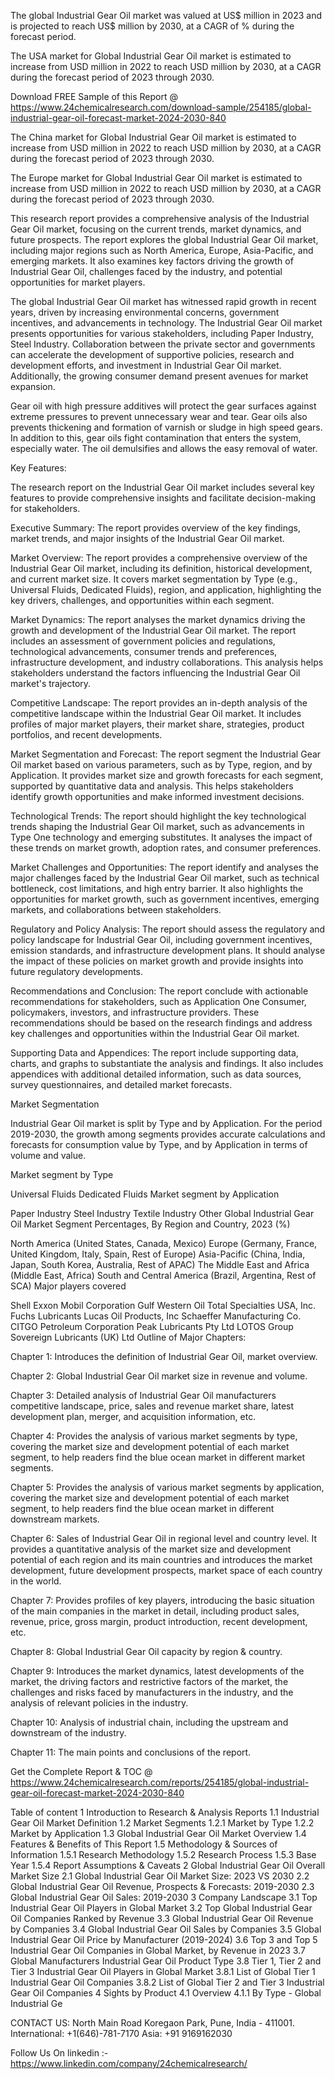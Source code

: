The global Industrial Gear Oil market was valued at US$ million in 2023 and is projected to reach US$ million by 2030, at a CAGR of % during the forecast period.

The USA market for Global Industrial Gear Oil  market is estimated to increase from USD million in 2022 to reach USD million by 2030, at a CAGR during the forecast period of 2023 through 2030.

Download FREE Sample of this Report @ https://www.24chemicalresearch.com/download-sample/254185/global-industrial-gear-oil-forecast-market-2024-2030-840

The China market for Global Industrial Gear Oil  market is estimated to increase from USD million in 2022 to reach USD million by 2030, at a CAGR during the forecast period of 2023 through 2030.

The Europe market for Global Industrial Gear Oil  market is estimated to increase from USD million in 2022 to reach USD million by 2030, at a CAGR during the forecast period of 2023 through 2030.

This research report provides a comprehensive analysis of the Industrial Gear Oil market, focusing on the current trends, market dynamics, and future prospects. The report explores the global Industrial Gear Oil market, including major regions such as North America, Europe, Asia-Pacific, and emerging markets. It also examines key factors driving the growth of Industrial Gear Oil, challenges faced by the industry, and potential opportunities for market players.

The global Industrial Gear Oil market has witnessed rapid growth in recent years, driven by increasing environmental concerns, government incentives, and advancements in technology. The Industrial Gear Oil market presents opportunities for various stakeholders, including Paper Industry, Steel Industry. Collaboration between the private sector and governments can accelerate the development of supportive policies, research and development efforts, and investment in Industrial Gear Oil market. Additionally, the growing consumer demand present avenues for market expansion.

Gear oil with high pressure additives will protect the gear surfaces against extreme pressures to prevent unnecessary wear and tear. Gear oils also prevents thickening and formation of varnish or sludge in high speed gears. In addition to this, gear oils fight contamination that enters the system, especially water. The oil demulsifies and allows the easy removal of water.

Key Features:

The research report on the Industrial Gear Oil market includes several key features to provide comprehensive insights and facilitate decision-making for stakeholders.

Executive Summary: The report provides overview of the key findings, market trends, and major insights of the Industrial Gear Oil market.

Market Overview: The report provides a comprehensive overview of the Industrial Gear Oil market, including its definition, historical development, and current market size. It covers market segmentation by Type (e.g., Universal Fluids, Dedicated Fluids), region, and application, highlighting the key drivers, challenges, and opportunities within each segment.

Market Dynamics: The report analyses the market dynamics driving the growth and development of the Industrial Gear Oil market. The report includes an assessment of government policies and regulations, technological advancements, consumer trends and preferences, infrastructure development, and industry collaborations. This analysis helps stakeholders understand the factors influencing the Industrial Gear Oil market's trajectory.

Competitive Landscape: The report provides an in-depth analysis of the competitive landscape within the Industrial Gear Oil market. It includes profiles of major market players, their market share, strategies, product portfolios, and recent developments.

Market Segmentation and Forecast: The report segment the Industrial Gear Oil market based on various parameters, such as by Type, region, and by Application. It provides market size and growth forecasts for each segment, supported by quantitative data and analysis. This helps stakeholders identify growth opportunities and make informed investment decisions.

Technological Trends: The report should highlight the key technological trends shaping the Industrial Gear Oil market, such as advancements in Type One technology and emerging substitutes. It analyses the impact of these trends on market growth, adoption rates, and consumer preferences.

Market Challenges and Opportunities: The report identify and analyses the major challenges faced by the Industrial Gear Oil market, such as technical bottleneck, cost limitations, and high entry barrier. It also highlights the opportunities for market growth, such as government incentives, emerging markets, and collaborations between stakeholders.

Regulatory and Policy Analysis: The report should assess the regulatory and policy landscape for Industrial Gear Oil, including government incentives, emission standards, and infrastructure development plans. It should analyse the impact of these policies on market growth and provide insights into future regulatory developments.

Recommendations and Conclusion: The report conclude with actionable recommendations for stakeholders, such as Application One Consumer, policymakers, investors, and infrastructure providers. These recommendations should be based on the research findings and address key challenges and opportunities within the Industrial Gear Oil market.

Supporting Data and Appendices: The report include supporting data, charts, and graphs to substantiate the analysis and findings. It also includes appendices with additional detailed information, such as data sources, survey questionnaires, and detailed market forecasts.

Market Segmentation

Industrial Gear Oil market is split by Type and by Application. For the period 2019-2030, the growth among segments provides accurate calculations and forecasts for consumption value by Type, and by Application in terms of volume and value.

Market segment by Type

Universal Fluids
Dedicated Fluids
Market segment by Application

Paper Industry
Steel Industry
Textile Industry
Other
Global Industrial Gear Oil Market Segment Percentages, By Region and Country, 2023 (%)

North America (United States, Canada, Mexico)
Europe (Germany, France, United Kingdom, Italy, Spain, Rest of Europe)
Asia-Pacific (China, India, Japan, South Korea, Australia, Rest of APAC)
The Middle East and Africa (Middle East, Africa)
South and Central America (Brazil, Argentina, Rest of SCA)
Major players covered

Shell
Exxon Mobil Corporation
Gulf Western Oil
Total Specialties USA, Inc.
Fuchs Lubricants
Lucas Oil Products, Inc
Schaeffer Manufacturing Co.
CITGO Petroleum Corporation
Peak Lubricants Pty Ltd
LOTOS Group
Sovereign Lubricants (UK) Ltd
Outline of Major Chapters:

Chapter 1: Introduces the definition of Industrial Gear Oil, market overview.

Chapter 2: Global Industrial Gear Oil market size in revenue and volume.

Chapter 3: Detailed analysis of Industrial Gear Oil manufacturers competitive landscape, price, sales and revenue market share, latest development plan, merger, and acquisition information, etc.

Chapter 4: Provides the analysis of various market segments by type, covering the market size and development potential of each market segment, to help readers find the blue ocean market in different market segments.

Chapter 5: Provides the analysis of various market segments by application, covering the market size and development potential of each market segment, to help readers find the blue ocean market in different downstream markets.

Chapter 6: Sales of Industrial Gear Oil in regional level and country level. It provides a quantitative analysis of the market size and development potential of each region and its main countries and introduces the market development, future development prospects, market space of each country in the world.

Chapter 7: Provides profiles of key players, introducing the basic situation of the main companies in the market in detail, including product sales, revenue, price, gross margin, product introduction, recent development, etc.

Chapter 8: Global Industrial Gear Oil capacity by region & country.

Chapter 9: Introduces the market dynamics, latest developments of the market, the driving factors and restrictive factors of the market, the challenges and risks faced by manufacturers in the industry, and the analysis of relevant policies in the industry.

Chapter 10: Analysis of industrial chain, including the upstream and downstream of the industry.

Chapter 11: The main points and conclusions of the report.

Get the Complete Report & TOC @ https://www.24chemicalresearch.com/reports/254185/global-industrial-gear-oil-forecast-market-2024-2030-840

Table of content
1 Introduction to Research & Analysis Reports
1.1 Industrial Gear Oil Market Definition
1.2 Market Segments
1.2.1 Market by Type
1.2.2 Market by Application
1.3 Global Industrial Gear Oil Market Overview
1.4 Features & Benefits of This Report
1.5 Methodology & Sources of Information
1.5.1 Research Methodology
1.5.2 Research Process
1.5.3 Base Year
1.5.4 Report Assumptions & Caveats
2 Global Industrial Gear Oil Overall Market Size
2.1 Global Industrial Gear Oil Market Size: 2023 VS 2030
2.2 Global Industrial Gear Oil Revenue, Prospects & Forecasts: 2019-2030
2.3 Global Industrial Gear Oil Sales: 2019-2030
3 Company Landscape
3.1 Top Industrial Gear Oil Players in Global Market
3.2 Top Global Industrial Gear Oil Companies Ranked by Revenue
3.3 Global Industrial Gear Oil Revenue by Companies
3.4 Global Industrial Gear Oil Sales by Companies
3.5 Global Industrial Gear Oil Price by Manufacturer (2019-2024)
3.6 Top 3 and Top 5 Industrial Gear Oil Companies in Global Market, by Revenue in 2023
3.7 Global Manufacturers Industrial Gear Oil Product Type
3.8 Tier 1, Tier 2 and Tier 3 Industrial Gear Oil Players in Global Market
3.8.1 List of Global Tier 1 Industrial Gear Oil Companies
3.8.2 List of Global Tier 2 and Tier 3 Industrial Gear Oil Companies
4 Sights by Product
4.1 Overview
4.1.1 By Type - Global Industrial Ge

CONTACT US:
North Main Road Koregaon Park, Pune, India - 411001.
International: +1(646)-781-7170
Asia: +91 9169162030

Follow Us On linkedin :- https://www.linkedin.com/company/24chemicalresearch/

